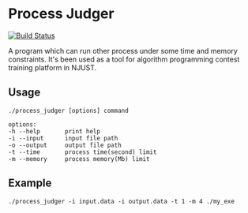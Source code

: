 # Process Judger

[![Build Status](https://travis-ci.org/quxiao/process_judger.png?branch=master)](https://travis-ci.org/quxiao/process_judger)

A program which can run other process under some time and memory constraints. It's been used as a tool for algorithm programming contest training platform in NJUST.

## Usage 

    ./process_judger [options] command

    options:
    -h --help       print help
    -i --input      input file path
    -o --output     output file path
    -t --time       process time(second) limit
    -m --memory     process memory(Mb) limit

## Example
    
    ./process_judger -i input.data -i output.data -t 1 -m 4 ./my_exe
